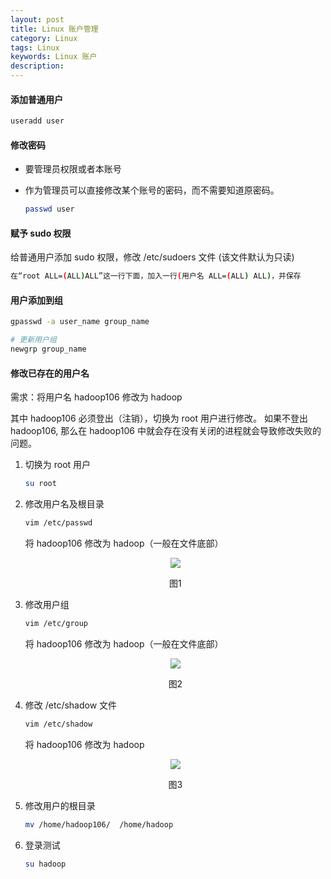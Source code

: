 ```yaml
---
layout: post
title: Linux 账户管理
category: Linux
tags: Linux
keywords: Linux 账户
description:
---
```


#### 添加普通用户

```bash
useradd user
```

#### 修改密码

- 要管理员权限或者本账号

- 作为管理员可以直接修改某个账号的密码，而不需要知道原密码。

    ```bash
    passwd user
    ```

#### 赋予 sudo 权限

给普通用户添加 sudo 权限，修改 /etc/sudoers 文件 (该文件默认为只读)

```bash
在“root ALL=(ALL)ALL”这一行下面，加入一行(用户名 ALL=(ALL) ALL)，并保存
```

#### 用户添加到组

```bash
gpasswd -a user_name group_name

# 更新用户组
newgrp group_name
```

#### 修改已存在的用户名

需求：将用户名 hadoop106 修改为 hadoop

其中 hadoop106 必须登出（注销），切换为 root 用户进行修改。
如果不登出 hadoop106, 那么在 hadoop106 中就会存在没有关闭的进程就会导致修改失败的问题。

1. 切换为 root 用户

    ```bash
    su root
    ```

2. 修改用户名及根目录

    ```bash
    vim /etc/passwd
    ```

    将 hadoop106 修改为 hadoop（一般在文件底部）

    <center>

    <img src="https://raw.githubusercontent.com/chiemon/chiemon.github.io/master/img/Centos/1.png">

    图1

    </center>

3. 修改用户组

    ```bash
    vim /etc/group
    ```

    将 hadoop106 修改为 hadoop（一般在文件底部）

    <center>

    <img src="https://raw.githubusercontent.com/chiemon/chiemon.github.io/master/img/Centos/2.png">

    图2

    </center>

4. 修改 /etc/shadow 文件

    ```bash
    vim /etc/shadow
    ```

    将 hadoop106 修改为 hadoop

    <center>

    <img src="https://raw.githubusercontent.com/chiemon/chiemon.github.io/master/img/Centos/3.png">

    图3

    </center>

5. 修改用户的根目录

    ```bash
    mv /home/hadoop106/  /home/hadoop
    ```

6. 登录测试

    ```bash
    su hadoop
    ```
